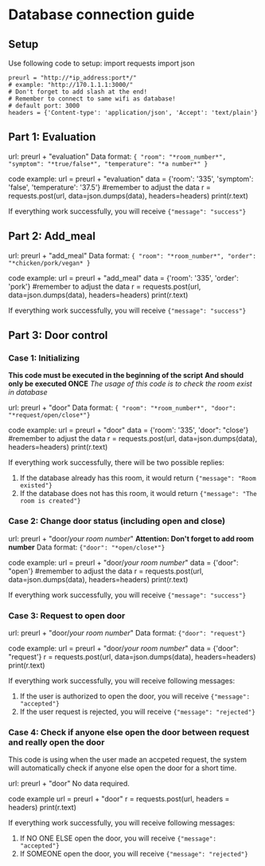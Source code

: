 # Database connection guide

## Setup

Use following code to setup:
    import requests
    import json

    preurl = "http://*ip_address:port*/"
    # example: "http://170.1.1.1:3000/"
    # Don't forget to add slash at the end!
    # Remember to connect to same wifi as database!
    # default port: 3000
    headers = {'Content-type': 'application/json', 'Accept': 'text/plain'}


## Part 1: Evaluation

url: preurl + "evaluation"
Data format:
`{ "room": "*room_number*", "symptom": "*true/false*", "temperature": "*a number*" }`

code example:
    url = preurl + "evaluation"
    data = {'room': '335', 'symptom': 'false', 'temperature': '37.5'}  #remember to adjust the data
    r = requests.post(url, data=json.dumps(data), headers=headers)
    print(r.text)

If everything work successfully, you will receive `{"message": "success"}`

## Part 2: Add_meal

url: preurl + "add_meal"
Data format:
`{ "room": "*room_number*", "order": "*chicken/pork/vegan* }`

code example:
    url = preurl + "add_meal"
    data = {'room': '335', 'order': 'pork'}  #remember to adjust the data
    r = requests.post(url, data=json.dumps(data), headers=headers)
    print(r.text)

If everything work successfully, you will receive `{"message": "success"}`

## Part 3: Door control

### Case 1: Initializing
**This code must be executed in the beginning of the script**
**And should only be executed ONCE**
*The usage of this code is to check the room exist in database*

url: preurl + "door"
Data format:
`{ "room": "*room_number*", "door": "*request/open/close*"}`

code example:
    url = preurl + "door"
    data = {'room': '335', 'door": "close'}  #remember to adjust the data
    r = requests.post(url, data=json.dumps(data), headers=headers)
    print(r.text)

If everything work successfully, there will be two possible replies:
1. If the database already has this room, it would return `{"message": "Room existed"}`
2. If the database does not has this room, it would return `{"message": "The room is created"}`

### Case 2: Change door status (including open and close)
url: preurl + "door/*your room number*" 
**Attention: Don't forget to add room number**
Data format:
`{"door": "*open/close*"}`

code example:
    url = preurl + "door/*your room number*"
    data = {'door": "open'}  #remember to adjust the data
    r = requests.post(url, data=json.dumps(data), headers=headers)
    print(r.text)

If everything work successfully, you will receive `{"message": "success"}`

### Case 3: Request to open door
url: preurl + "door/*your room number*"
Data format:
`{"door": "request"}`

code example:
    url = preurl + "door/*your room number*"
    data = {'door": "request'}
    r = requests.post(url, data=json.dumps(data), headers=headers)
    print(r.text)

If everything work successfully, you will receive following messages:
1. If the user is authorized to open the door, you will receive `{"message": "accepted"}`
2. If the user request is rejected, you will receive `{"message": "rejected"}`

### Case 4: Check if anyone else open the door between request and really open the door
This code is using when the user made an accpeted request, the system will automatically check if anyone else open the door for a short time.

url: preurl + "door"
No data required.

code example
    url = preurl + "door"
    r = requests.post(url, headers = headers)
    print(r.text)

If everything work successfully, you will receive following messages:
1. If NO ONE ELSE open the door, you will receive `{"message": "accepted"}`
2. If SOMEONE open the door, you will receive `{"message": "rejected"}`